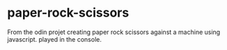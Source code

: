 # paper-rock-scissors
From the odin projet creating paper rock scissors against a machine using javascript. played in the console.

